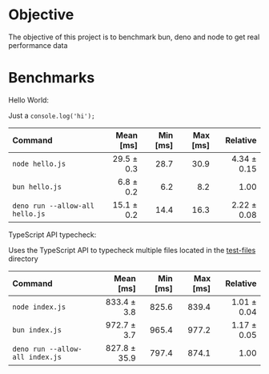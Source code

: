 # Objective

The objective of this project is to benchmark bun, deno and node to get real performance data

# Benchmarks

Hello World:

Just a `console.log('hi');`

| Command                         |  Mean [ms] | Min [ms] | Max [ms] |    Relative |
| :------------------------------ | ---------: | -------: | -------: | ----------: |
| `node hello.js`                 | 29.5 ± 0.3 |     28.7 |     30.9 | 4.34 ± 0.15 |
| `bun hello.js`                  |  6.8 ± 0.2 |      6.2 |      8.2 |        1.00 |
| `deno run --allow-all hello.js` | 15.1 ± 0.2 |     14.4 |     16.3 | 2.22 ± 0.08 |

TypeScript API typecheck:

Uses the TypeScript API to typecheck multiple files located in the [test-files](./test-files) directory

| Command                         |    Mean [ms] | Min [ms] | Max [ms] |    Relative |
| :------------------------------ | -----------: | -------: | -------: | ----------: |
| `node index.js`                 |  833.4 ± 3.8 |    825.6 |    839.4 | 1.01 ± 0.04 |
| `bun index.js`                  |  972.7 ± 3.7 |    965.4 |    977.2 | 1.17 ± 0.05 |
| `deno run --allow-all index.js` | 827.8 ± 35.9 |    797.4 |    874.1 |        1.00 |
